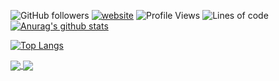 <!--
 * @abstract: JianJie
 * @version: 0.0.1
 * @Author: bhabgs
 * @Date: 2020-11-10 12:02:24
 * @LastEditors: bhabgs
 * @LastEditTime: 2020-11-10 12:05:35
-->

<!--START_SECTION:waka-->

![GitHub followers](https://img.shields.io/github/followers/bhabgs?label=Follow&style=social) [![website](https://img.shields.io/badge/Website-46a2f1.svg?&style=flat-square&logo=Google-Chrome&logoColor=white&link=https://aepe.github.io/Mobile-Design-Docs/)](https://aepe.github.io/Mobile-Design-Docs/)
![Profile Views](http://img.shields.io/badge/%E4%B8%AA%E4%BA%BA%E5%B0%81%E9%9D%A2%E8%A7%82%E7%9C%8B%E6%AC%A1%E6%95%B0-4-blue)
![Lines of code](https://img.shields.io/badge/%E4%BB%8E%E3%80%8C%E4%BD%A0%E5%A5%BD%E4%B8%96%E7%95%8C%E3%80%8D%E6%88%91%E5%B7%B2%E7%BB%8F%E5%86%99%E4%BA%86-6.8%20million%20%E8%A1%8C%E4%BB%A3%E7%A0%81-blue)
[![Anurag's github stats](https://github-readme-stats.vercel.app/api?username=bhabgs)](https://github.com/anuraghazra/github-readme-stats)


[![Top Langs](https://github-readme-stats.vercel.app/api/top-langs/?username=bhabgs&langs_count=8)](https://github.com/anuraghazra/github-readme-stats)



<!--  项目介绍 -->
<a href="https://github.com/anuraghazra/github-readme-stats">
  <img align="center" src="https://github-readme-stats.vercel.app/api/pin/?username=aepe&repo=Mobile-Design" />
</a>
<a href="https://github.com/anuraghazra/convoychat">
  <img align="center" src="https://github-readme-stats.vercel.app/api/pin/?username=aepe&repo=Pc-Design" />
</a>
